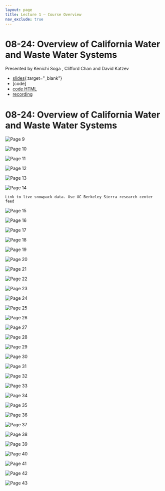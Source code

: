 ```yaml
---
layout: page
title: Lecture 1 – Course Overview
nav_exclude: true
---
```


# 08-24: Overview of California Water and Waste Water Systems


Presented by Kenichi Soga , Clifford Chan and David Katzev


- [slides](/CivEng112/assets/slides/08-24-1/){:target="_blank"}
- [code]
- [code HTML]()
- [recording](https://bcourses.berkeley.edu/courses/1525605/pages/lecture-1-course-overview)
# 08-24: Overview of California Water and Waste Water Systems



![Page 9]( /CivEng112/assets/slides/08-24-1/08-24_Lecture_1.pdf-page9.png )

![Page 10]( /CivEng112/assets/slides/08-24-1/08-24_Lecture_1.pdf-page10.png )


![Page 11]( /CivEng112/assets/slides/08-24-1/08-24_Lecture_1.pdf-page11.png )

![Page 12]( /CivEng112/assets/slides/08-24-1/08-24_Lecture_1.pdf-page12.png )

![Page 13]( /CivEng112/assets/slides/08-24-1/08-24_Lecture_1.pdf-page13.png )

![Page 14]( /CivEng112/assets/slides/08-24-1/08-24_Lecture_1.pdf-page14.png )  

```{note}
Link to live snowpack data. Use UC Berkeley Sierra research center feed
```

![Page 15]( /CivEng112/assets/slides/08-24-1/08-24_Lecture_1.pdf-page15.png )

![Page 16]( /CivEng112/assets/slides/08-24-1/08-24_Lecture_1.pdf-page16.png )

![Page 17]( /CivEng112/assets/slides/08-24-1/08-24_Lecture_1.pdf-page17.png )

![Page 18]( /CivEng112/assets/slides/08-24-1/08-24_Lecture_1.pdf-page18.png )

![Page 19]( /CivEng112/assets/slides/08-24-1/08-24_Lecture_1.pdf-page19.png )

![Page 20]( /CivEng112/assets/slides/08-24-1/08-24_Lecture_1.pdf-page20.png )

![Page 21]( /CivEng112/assets/slides/08-24-1/08-24_Lecture_1.pdf-page21.png )

![Page 22]( /CivEng112/assets/slides/08-24-1/08-24_Lecture_1.pdf-page22.png )

![Page 23]( /CivEng112/assets/slides/08-24-1/08-24_Lecture_1.pdf-page23.png )

![Page 24]( /CivEng112/assets/slides/08-24-1/08-24_Lecture_1.pdf-page24.png )

![Page 25]( /CivEng112/assets/slides/08-24-1/08-24_Lecture_1.pdf-page25.png )

![Page 26]( /CivEng112/assets/slides/08-24-1/08-24_Lecture_1.pdf-page26.png )

![Page 27]( /CivEng112/assets/slides/08-24-1/08-24_Lecture_1.pdf-page27.png )

![Page 28]( /CivEng112/assets/slides/08-24-1/08-24_Lecture_1.pdf-page28.png )

![Page 29]( /CivEng112/assets/slides/08-24-1/08-24_Lecture_1.pdf-page29.png )

![Page 30]( /CivEng112/assets/slides/08-24-1/08-24_Lecture_1.pdf-page30.png )

![Page 31]( /CivEng112/assets/slides/08-24-1/08-24_Lecture_1.pdf-page31.png )

![Page 32]( /CivEng112/assets/slides/08-24-1/08-24_Lecture_1.pdf-page32.png )

![Page 33]( /CivEng112/assets/slides/08-24-1/08-24_Lecture_1.pdf-page33.png )

![Page 34]( /CivEng112/assets/slides/08-24-1/08-24_Lecture_1.pdf-page34.png )

![Page 35]( /CivEng112/assets/slides/08-24-1/08-24_Lecture_1.pdf-page35.png )

![Page 36]( /CivEng112/assets/slides/08-24-1/08-24_Lecture_1.pdf-page36.png )

![Page 37]( /CivEng112/assets/slides/08-24-1/08-24_Lecture_1.pdf-page37.png )

![Page 38]( /CivEng112/assets/slides/08-24-1/08-24_Lecture_1.pdf-page38.png )

![Page 39]( /CivEng112/assets/slides/08-24-1/08-24_Lecture_1.pdf-page39.png )

![Page 40]( /CivEng112/assets/slides/08-24-1/08-24_Lecture_1.pdf-page40.png )

![Page 41]( /CivEng112/assets/slides/08-24-1/08-24_Lecture_1.pdf-page41.png )

![Page 42]( /CivEng112/assets/slides/08-24-1/08-24_Lecture_1.pdf-page42.png )

![Page 43]( /CivEng112/assets/slides/08-24-1/08-24_Lecture_1.pdf-page43.png )
